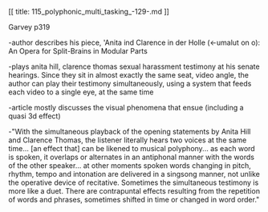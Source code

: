[[
title: 115_polyphonic_multi_tasking_-129-.md
]]

Garvey p319

  

-author describes his piece, 'Anita ind Clarence in der Holle \(<-umalut on o\): An Opera for Split-Brains in Modular Parts

  

-plays anita hill, clarence thomas sexual harassment testimony at his senate hearings. Since they sit in almost exactly the same seat, video angle, the author can play their testimony simultaneously, using a system that feeds each video to a single eye, at the same time

  

-article mostly discusses the visual phenomena that ensue \(including a quasi 3d effect\)

  

-"With the simultaneous playback of the opening statements by Anita Hill and Clarence Thomas, the listener literally hears two voices at the same time... \[an effect that\] can be likened to musical polyphony... as each word is spoken, it overlaps or alternates in an antiphonal manner with the words of the other speaker... at other moments spoken words changing in pitch, rhythm, tempo and intonation are delivered in a singsong manner, not unlike the operative device of recitative. Sometimes the simultaneous testimony is more like a duet. There are contrapuntal effects resulting from the repetition of words and phrases, sometimes shifted in time or changed in word order."
